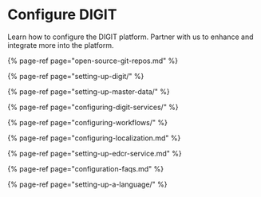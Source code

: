# Configure DIGIT

Learn how to configure the DIGIT platform. Partner with us to enhance and integrate more into the platform.

{% page-ref page="open-source-git-repos.md" %}

{% page-ref page="setting-up-digit/" %}

{% page-ref page="setting-up-master-data/" %}

{% page-ref page="configuring-digit-services/" %}

{% page-ref page="configuring-workflows/" %}

{% page-ref page="configuring-localization.md" %}

{% page-ref page="setting-up-edcr-service.md" %}

{% page-ref page="configuration-faqs.md" %}

{% page-ref page="setting-up-a-language/" %}
